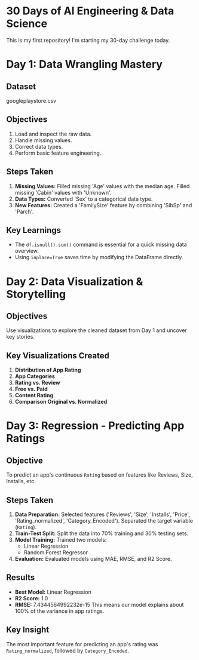 # 30 Days of AI Engineering & Data Science

This is my first repository! I'm starting my 30-day challenge today.

# Day 1: Data Wrangling Mastery

## Dataset
googleplaystore.csv

## Objectives
1.  Load and inspect the raw data.
2.  Handle missing values.
3.  Correct data types.
4.  Perform basic feature engineering.

## Steps Taken
1.  **Missing Values:** Filled missing 'Age' values with the median age. Filled missing 'Cabin' values with 'Unknown'.
2.  **Data Types:** Converted 'Sex' to a categorical data type.
3.  **New Features:** Created a 'FamilySize' feature by combining 'SibSp' and 'Parch'.

## Key Learnings
- The `df.isnull().sum()` command is essential for a quick missing data overview.
- Using `inplace=True` saves time by modifying the DataFrame directly.

# Day 2: Data Visualization & Storytelling

## Objectives
Use visualizations to explore the cleaned dataset from Day 1 and uncover key stories.

## Key Visualizations Created
1.  **Distribution of App Rating**    
2.  **App Categories**     
3.  **Rating vs. Review**     
4.  **Free vs. Paid** 
5. **Content Rating**
6. **Comparison Original vs. Normalized**
    
# Day 3: Regression - Predicting App Ratings

## Objective
To predict an app's continuous `Rating` based on features like Reviews, Size, Installs, etc.

## Steps Taken
1.  **Data Preparation:** Selected features ('Reviews', 'Size', 'Installs', 'Price', 'Rating_normalized', 'Category_Encoded'). Separated the target variable (`Rating`).
2.  **Train-Test Split:** Split the data into 70% training and 30% testing sets.
3.  **Model Training:** Trained two models:
    - Linear Regression
    - Random Forest Regressor
4.  **Evaluation:** Evaluated models using MAE, RMSE, and R2 Score.

## Results
- **Best Model:** Linear Regression
- **R2 Score:** 1.0
- **RMSE:** 7.4344564992232e-15
This means our model explains about 100% of the variance in app ratings.

## Key Insight
The most important feature for predicting an app's rating was `Rating_normalized`, followed by `Category_Encoded`.